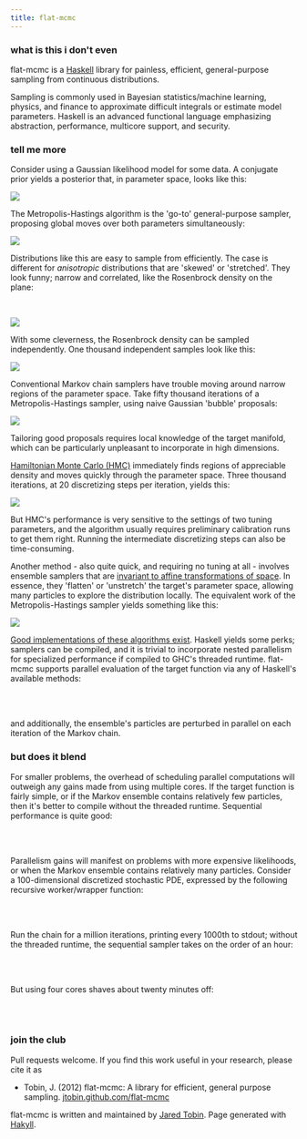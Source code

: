 ```yaml
---
title: flat-mcmc
---
```

### what is this i don't even

flat-mcmc is a [Haskell](http://www.haskell.org) library for painless, efficient, general-purpose sampling from continuous distributions.  

Sampling is commonly used in Bayesian statistics/machine learning, physics, and finance to approximate difficult integrals or estimate model parameters.  Haskell is an advanced functional language emphasizing abstraction, performance, multicore support, and security.

### tell me more

Consider using a Gaussian likelihood model for some data.  A conjugate prior yields a posterior that, in parameter space, looks like this:

![](img/1DGaussian.png)

The Metropolis-Hastings algorithm is the 'go-to' general-purpose sampler, proposing global moves over both parameters simultaneously:

![](img/1DGaussian_MH.png)

Distributions like this are easy to sample from efficiently. The case is different for *anisotropic* distributions that are 'skewed' or 'stretched'. They look funny; narrow and correlated, like the Rosenbrock density on the plane:

<br>
<script src="https://gist.github.com/3865828.js?file=gistfile1.hs"></script>

![](img/Rosenbrock.png)

With some cleverness, the Rosenbrock density can be sampled independently.  One thousand independent samples look like this:

![](img/Rosenbrock_IND.png)

Conventional Markov chain samplers have trouble moving around narrow regions of the parameter space.  Take fifty thousand iterations of a Metropolis-Hastings sampler, using naive Gaussian 'bubble' proposals: 

![](img/Rosenbrock_MH.png)

Tailoring good proposals requires local knowledge of the target manifold, which can be particularly unpleasant to incorporate in high dimensions. 

[Hamiltonian Monte Carlo (HMC)](http://github.com/jtobin/hasty-hamiltonian) immediately finds regions of appreciable density and moves quickly through the parameter space.  Three thousand iterations, at 20 discretizing steps per iteration, yields this:

![](img/Rosenbrock_HMC.png)

But HMC's performance is very sensitive to the settings of two tuning parameters, and the algorithm usually requires preliminary calibration runs to get them right.  Running the intermediate discretizing steps can also be time-consuming.  

Another method - also quite quick, and requiring no tuning at all - involves ensemble samplers that are [invariant to affine transformations of space](http://msp.org/camcos/2010/5-1/p04.xhtml).  In essence, they 'flatten' or 'unstretch' the target's parameter space, allowing many particles to explore the distribution locally.  The equivalent work of the Metropolis-Hastings sampler yields something like this:

![](img/Rosenbrock_AIE.png)

[Good implementations of these algorithms exist](http://dan.iel.fm/emcee/).  Haskell yields some perks; samplers can be compiled, and it is trivial to incorporate nested parallelism for specialized performance if compiled to GHC's threaded runtime.  flat-mcmc supports parallel evaluation of the target function via any of Haskell's available methods:

<br>
<script src="https://gist.github.com/3865601.js?file=gistfile1.hs"></script>
<br>

and additionally, the ensemble's particles are perturbed in parallel on each iteration of the Markov chain.  

### but does it blend

For smaller problems, the overhead of scheduling parallel computations will outweigh any gains made from using multiple cores.  If the target function is fairly simple, or if the Markov ensemble contains relatively few particles, then it's better to compile without the threaded runtime.  Sequential performance is quite good: 

<br>
<script src="https://gist.github.com/3865854.js?file=gistfile1.txt"></script>
<br>

Parallelism gains will manifest on problems with more expensive likelihoods, or when the Markov ensemble contains relatively many particles.  Consider a 100-dimensional discretized stochastic PDE, expressed by the following recursive worker/wrapper function:

<br>
<script src="https://gist.github.com/4028961.js?file=gistfile1.hs"></script>
<br>

Run the chain for a million iterations, printing every 1000th to stdout; without the threaded runtime, the sequential sampler takes on the order of an hour:

<br>
<script src="https://gist.github.com/4029008.js?file=gistfile1.txt"></script>
</br>

But using four cores shaves about twenty minutes off:

<br>
<script src="https://gist.github.com/4029005.js?file=gistfile1.txt"></script>
<br>


### join the club

Pull requests welcome.  If you find this work useful in your research, please cite it as 

*   Tobin, J. (2012) flat-mcmc: A library for efficient, general purpose sampling.  [jtobin.github.com/flat-mcmc](jtobin.github.com/flat-mcmc)

flat-mcmc is written and maintained by [Jared Tobin](http://jtobin.ca).  Page generated with [Hakyll](http://jaspervdj.be/hakyll/).

